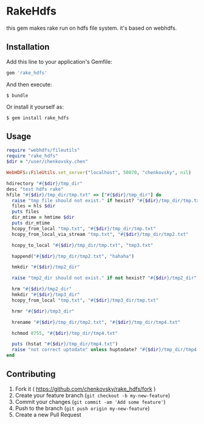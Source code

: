 # RakeHdfs

this gem makes rake run on hdfs file system. it's based on webhdfs.


## Installation

Add this line to your application's Gemfile:

```ruby
gem 'rake_hdfs'
```

And then execute:

    $ bundle

Or install it yourself as:

    $ gem install rake_hdfs

## Usage

```ruby
require "webhdfs/fileutils"
require "rake_hdfs"
$dir = "/user/chenkovsky.chen"

WebHDFS::FileUtils.set_server("localhost", 50070, "chenkovsky", nil)

hdirectory "#{$dir}/tmp_dir"
desc "test hdfs rake"
hfile "#{$dir}/tmp_dir/tmp.txt" => ["#{$dir}/tmp_dir"] do
  raise "tmp file should not exist." if hexist? "#{$dir}/tmp_dir/tmp.txt"
  files = hls $dir
  puts files
  dir_mtime = hmtime $dir
  puts dir_mtime
  hcopy_from_local "tmp.txt", "#{$dir}/tmp_dir/tmp.txt"
  hcopy_from_local_via_stream "tmp.txt", "#{$dir}/tmp_dir/tmp2.txt"

  hcopy_to_local "#{$dir}/tmp_dir/tmp.txt", "tmp3.txt"

  happend("#{$dir}/tmp_dir/tmp2.txt", "hahaha")

  hmkdir "#{$dir}/tmp2_dir"

  raise "tmp2_dir should not exist." if not hexist? "#{$dir}/tmp2_dir"

  hrm "#{$dir}/tmp2_dir"
  hmkdir "#{$dir}/tmp3_dir"
  hcopy_from_local "tmp.txt", "#{$dir}/tmp3_dir/tmp.txt"

  hrmr "#{$dir}/tmp3_dir"

  hrename "#{$dir}/tmp_dir/tmp2.txt", "#{$dir}/tmp_dir/tmp4.txt"

  hchmod 0755, "#{$dir}/tmp_dir/tmp4.txt"

  puts (hstat "#{$dir}/tmp_dir/tmp4.txt")
  raise "not correct uptodate" unless huptodate? "#{$dir}/tmp_dir/tmp4.txt", ["#{$dir}/tmp_dir/tmp.txt"]
end
```

## Contributing

1. Fork it ( https://github.com/chenkovsky/rake_hdfs/fork )
2. Create your feature branch (`git checkout -b my-new-feature`)
3. Commit your changes (`git commit -am 'Add some feature'`)
4. Push to the branch (`git push origin my-new-feature`)
5. Create a new Pull Request
